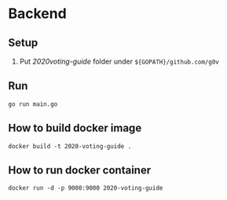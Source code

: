 # Backend

## Setup

1. Put *2020voting-guide* folder under `${GOPATH}/github.com/g0v`

## Run

`go run main.go`

## How to build docker image

`docker build -t 2020-voting-guide .`

## How to run docker container

`docker run -d -p 9000:9000 2020-voting-guide`
